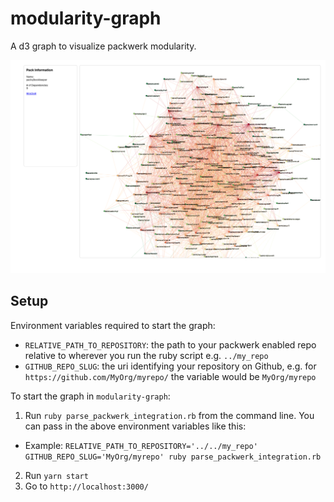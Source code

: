 # modularity-graph

A d3 graph to visualize packwerk modularity.

![This is an example of a packwerk modularity graph](docs/example.png)

## Setup

Environment variables required to start the graph:

- `RELATIVE_PATH_TO_REPOSITORY`: the path to your packwerk enabled repo relative to wherever you run the ruby script e.g. `../my_repo`
- `GITHUB_REPO_SLUG`: the uri identifying your repository on Github, e.g. for `https://github.com/MyOrg/myrepo/` the variable would be `MyOrg/myrepo`

To start the graph in `modularity-graph`:

1. Run `ruby parse_packwerk_integration.rb` from the command line. You can pass in the above environment variables like this:
- Example: `RELATIVE_PATH_TO_REPOSITORY='../../my_repo' GITHUB_REPO_SLUG='MyOrg/myrepo' ruby parse_packwerk_integration.rb`
2. Run `yarn start`
3. Go to `http://localhost:3000/`

